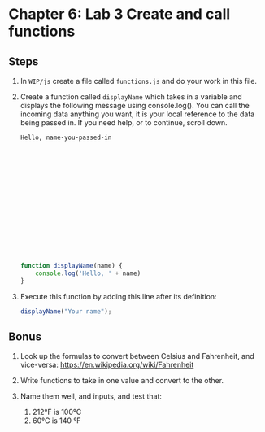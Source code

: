 # Chapter 6: Lab 3 Create and call functions

## Steps

1. In `WIP/js` create a file called `functions.js` and do your work in this file. 

1. Create a function called `displayName` which takes in a variable and displays the following message using console.log(). You can call the incoming data anything you want, it is your local reference to the data being passed in. If you need help, or to continue, scroll down.
    ```
    Hello, name-you-passed-in
    
    
    
    
    
    
    
    
    
    
    
    
    
    
    
    
    
    ```
    ```javascript         
    function displayName(name) {
        console.log('Hello, ' + name)
    }
    ```

1. Execute this function by adding this line after its definition:
    ```javascript
    displayName("Your name");
    ```

## Bonus

1. Look up the formulas to convert between Celsius and Fahrenheit, and vice-versa:
https://en.wikipedia.org/wiki/Fahrenheit

1. Write functions to take in one value and convert to the other.

1. Name them well, and inputs, and test that: 
    1. 212°F is 100°C
    1. 60°C is 140 °F